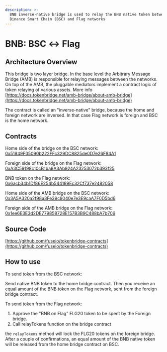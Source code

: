```yaml
---
description: >-
  BNB inverse-native bridge is used to relay the BNB native token between
  Binance Smart Chain (BSC) and Flag networks
---
```


# BNB: BSC ↔ Flag

## Architecture Overview <a id="architecture-overview"></a>

This bridge is two layer bridge. In the base level the Arbitrary Message Bridge \(AMB\) is responsible for relaying messages between the networks. On top of the AMB, the pluggable mediators implement a contract logic of token relaying of various assets. More info [https://docs.tokenbridge.net/amb-bridge/about-amb-bridge](https://docs.tokenbridge.net/amb-bridge/about-amb-bridge)​‌

The contract is called an "inverse-native" bridge, because the home and foreign network are inversed. In that case Flag network is foreign and BSC is the home network.‌

## Contracts <a id="contracts"></a>

Home side of the bridge on the BSC network: [0x51849F05090b222FFc329DC8825de0D7e26F84A1](https://bscscan.com/address/0x51849F05090b222FFc329DC8825de0D7e26F84A1)​‌

Foreign side of the bridge on the Flag network: [0xA3C59198c10cB1ba9A3Ab924A23253072b393f25](https://flagscan.xyz/address/0xA3C59198c10cB1ba9A3Ab924A23253072b393f25)​‌

BNB token on the Flag network: [0x6acb34b1Df86E254b544189Ec32Cf737e2482058](https://flagscan.xyz/address/0x6acb34b1Df86E254b544189Ec32Cf737e2482058/transactions)​‌

Home side of the AMB bridge on the BSC network: [0x3A5A320a2f98a3Fe39c9040e7e3E9caA7F0D5bd6](https://bscscan.com/address/0x3A5A320a2f98a3Fe39c9040e7e3E9caA7F0D5bd6)​‌

Foreign side of the AMB bridge on the Flag network: [0x1ee6E3E3d2DE779858728E157B3B9C488bA7b706](https://flagscan.xyz/address/0x1ee6E3E3d2DE779858728E157B3B9C488bA7b706)​‌

## Source Code <a id="source-code"></a>

‌​[https://github.com/fuseio/tokenbridge-contracts](https://github.com/fuseio/tokenbridge-contracts)​‌

## How to use <a id="how-to-use"></a>

To send token from the BSC network:‌

Send native BNB token to the home bridge contract. Then you receive an equal amount of the BNB token on the Flag network, sent from the foreign bridge contract.‌

To send token from the Flag network:‌

1. Approve the "BNB on Flag" FLG20 token to be spent by the Foreign bridge.
2. Call relayTokens function on the bridge contract

the `relayTokens` method will lock the FLG20 tokens on the foreign bridge. After a couple of confirmations, an equal amount of the BNB native token will be released from the home bridge contract on BSC.

#### ​ <a id="undefined"></a>

[  
](https://app.gitbook.com/@flag-1/s/flag-dev-docs/~/drafts/-MdkekktVnuRGEokLu71/bridges/bridges/eth-flag-erc20-bridge/@merged)

